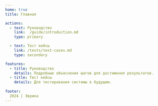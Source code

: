 ```yaml
---
home: true
title: Главная

actions:
  - text: Руководство
    link:  /guide/introduction.md
    type: primary

  - text: Тест кейсы
    link: /tests/test-cases.md
    type: secondary

features:
  - title: Руководство
    details: Подробные объяснения шагов для достижения результатов.
  - title: Тест кейсы
    details: Для тестирования системы в будущем.
    
footer:
  2024 | Эврика
---
```


[default-theme-home]: https://vuejs.press/reference/default-theme/frontmatter.html#home-page

